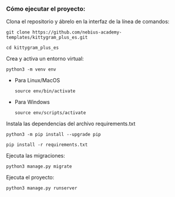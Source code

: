### Cómo ejecutar el proyecto:

Clona el repositorio y ábrelo en la interfaz de la línea de comandos: 

```
git clone https://github.com/nebius-academy-templates/kittygram_plus_es.git
```

```
cd kittygram_plus_es
```

Crea y activa un entorno virtual:

```
python3 -m venv env
```

* Para Linux/MacOS

    ```
    source env/bin/activate
    ```

* Para Windows

    ```
    source env/scripts/activate
    ```

Instala las dependencias del archivo requirements.txt

```
python3 -m pip install --upgrade pip
```

```
pip install -r requirements.txt
```

Ejecuta las migraciones:

```
python3 manage.py migrate
```

Ejecuta el proyecto:

```
python3 manage.py runserver
```
